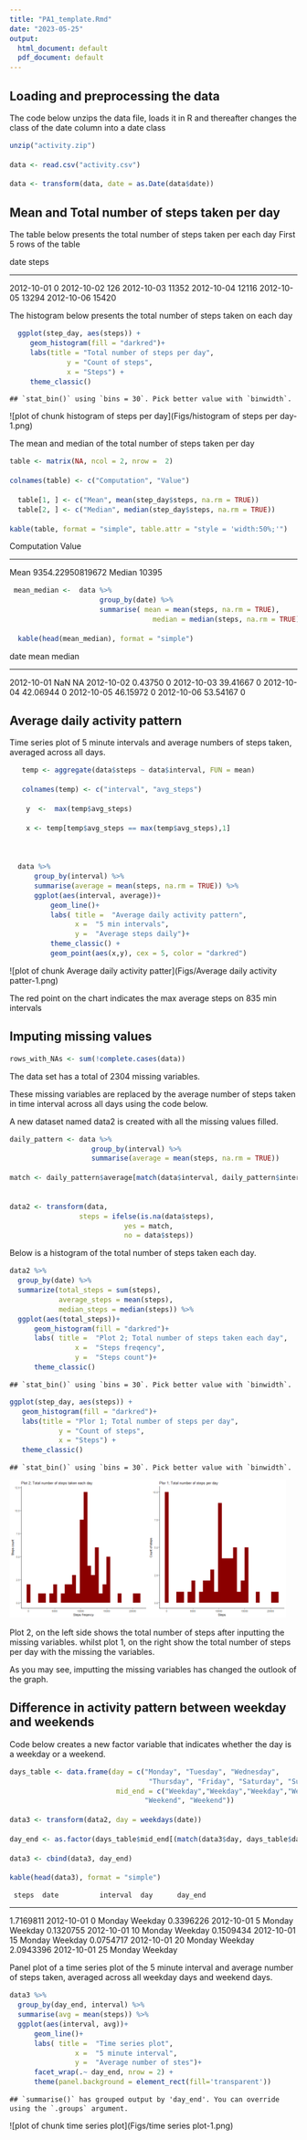 ```yaml
---
title: "PA1_template.Rmd"
date: "2023-05-25"
output:
  html_document: default
  pdf_document: default
---
```




## Loading and preprocessing the data

The code below unzips the data file, loads it in R and thereafter changes the class of the date column into a date class


```r
unzip("activity.zip")

data <- read.csv("activity.csv")

data <- transform(data, date = as.Date(data$date))
```

## Mean and Total number of steps taken per day

The table below presents the total number of steps taken per each day First 5 rows of the table


date          steps
-----------  ------
2012-10-01        0
2012-10-02      126
2012-10-03    11352
2012-10-04    12116
2012-10-05    13294
2012-10-06    15420

The histogram below presents the total number of steps taken on each day


```r
  ggplot(step_day, aes(steps)) +
     geom_histogram(fill = "darkred")+
     labs(title = "Total number of steps per day",
              y = "Count of steps",
              x = "Steps") +
     theme_classic()
```

```
## `stat_bin()` using `bins = 30`. Pick better value with `binwidth`.
```

![plot of chunk histogram of steps per day](Figs/histogram of steps per day-1.png)

The mean and median of the total number of steps taken per day


```r
table <- matrix(NA, ncol = 2, nrow =  2)

colnames(table) <- c("Computation", "Value")

  table[1, ] <- c("Mean", mean(step_day$steps, na.rm = TRUE))
  table[2, ] <- c("Median", median(step_day$steps, na.rm = TRUE))

kable(table, format = "simple", table.attr = "style = 'width:50%;'")
```



Computation   Value            
------------  -----------------
Mean          9354.22950819672 
Median        10395            


```r
 mean_median <-  data %>% 
                      group_by(date) %>% 
                      summarise( mean = mean(steps, na.rm = TRUE),
                                   median = median(steps, na.rm = TRUE))

  kable(head(mean_median), format = "simple")
```



date              mean   median
-----------  ---------  -------
2012-10-01         NaN       NA
2012-10-02     0.43750        0
2012-10-03    39.41667        0
2012-10-04    42.06944        0
2012-10-05    46.15972        0
2012-10-06    53.54167        0

## Average daily activity pattern

Time series plot of 5 minute intervals and average numbers of steps taken, averaged across all days.


```r
   temp <- aggregate(data$steps ~ data$interval, FUN = mean)
 
   colnames(temp) <- c("interval", "avg_steps")
  
    y  <-  max(temp$avg_steps)
    
    x <- temp[temp$avg_steps == max(temp$avg_steps),1]



  data %>% 
      group_by(interval) %>% 
      summarise(average = mean(steps, na.rm = TRUE)) %>% 
      ggplot(aes(interval, average))+
          geom_line()+
          labs( title =  "Average daily activity pattern",
                x =  "5 min intervals",
                y =  "Average steps daily")+
          theme_classic() +
          geom_point(aes(x,y), cex = 5, color = "darkred")
```

![plot of chunk Average daily activity patter](Figs/Average daily activity patter-1.png)

The red point on the chart indicates the max average steps on 835 min intervals

## Imputing missing values


```r
rows_with_NAs <- sum(!complete.cases(data))
```

The data set has a total of 2304 missing variables.

These missing variables are replaced by the average number of steps taken in time interval across all days using the code below.

A new dataset named data2 is created with all the missing values filled.


```r
daily_pattern <- data %>% 
                    group_by(interval) %>% 
                    summarise(average = mean(steps, na.rm = TRUE))

match <- daily_pattern$average[match(data$interval, daily_pattern$interval)]


data2 <- transform(data,
                 steps = ifelse(is.na(data$steps),
                            yes = match,
                            no = data$steps))
```

Below is a histogram of the total number of steps taken each day.


```r
data2 %>% 
  group_by(date) %>% 
  summarize(total_steps = sum(steps),
            average_steps = mean(steps),
            median_steps = median(steps)) %>% 
  ggplot(aes(total_steps))+
      geom_histogram(fill = "darkred")+
      labs( title =  "Plot 2; Total number of steps taken each day",
                x =  "Steps freqency",
                y =  "Steps count")+
      theme_classic()
```

```
## `stat_bin()` using `bins = 30`. Pick better value with `binwidth`.
```

```r
ggplot(step_day, aes(steps)) +
   geom_histogram(fill = "darkred")+
   labs(title = "Plor 1; Total number of steps per day",
            y = "Count of steps",
            x = "Steps") +
   theme_classic()
```

```
## `stat_bin()` using `bins = 30`. Pick better value with `binwidth`.
```

<img src="Figs/histogram of steps taken eachday-1.png" alt="plot of chunk histogram of steps taken eachday" width="48%" /><img src="Figs/histogram of steps taken eachday-2.png" alt="plot of chunk histogram of steps taken eachday" width="48%" />

Plot 2, on the left side shows the total number of steps after inputting the missing variables. whilst plot 1, on the right show the total number of steps per day with the missing the variables.

As you may see, imputting the missing variables has changed the outlook of the graph.

## Difference in activity pattern between weekday and weekends

Code below creates a new factor variable that indicates whether the day is a weekday or a weekend.


```r
days_table <- data.frame(day = c("Monday", "Tuesday", "Wednesday", 
                                  "Thursday", "Friday", "Saturday", "Sunday"),
                          mid_end = c("Weekday","Weekday","Weekday","Weekday","Weekday", 
                                 "Weekend", "Weekend"))

data3 <- transform(data2, day = weekdays(date))

day_end <- as.factor(days_table$mid_end[(match(data3$day, days_table$day))])

data3 <- cbind(data3, day_end)

kable(head(data3), format = "simple")
```

     steps  date          interval  day      day_end 
----------  -----------  ---------  -------  --------
 1.7169811  2012-10-01           0  Monday   Weekday 
 0.3396226  2012-10-01           5  Monday   Weekday 
 0.1320755  2012-10-01          10  Monday   Weekday 
 0.1509434  2012-10-01          15  Monday   Weekday 
 0.0754717  2012-10-01          20  Monday   Weekday 
 2.0943396  2012-10-01          25  Monday   Weekday 

Panel plot of a time series plot of the 5 minute interval and average number of steps taken, averaged across all weekday days and weekend days.


```r
data3 %>% 
  group_by(day_end, interval) %>% 
  summarise(avg = mean(steps)) %>% 
  ggplot(aes(interval, avg))+
      geom_line()+
      labs( title =  "Time series plot",
                x =  "5 minute interval",
                y =  "Average number of stes")+
      facet_wrap(.~ day_end, nrow = 2) +
      theme(panel.background = element_rect(fill='transparent'))
```

```
## `summarise()` has grouped output by 'day_end'. You can override using the `.groups` argument.
```

![plot of chunk time series plot](Figs/time series plot-1.png)
